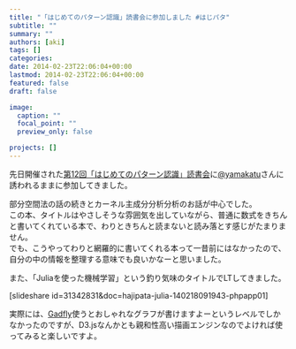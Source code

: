 ```yaml
---
title: "「はじめてのパターン認識」読書会に参加しました #はじパタ"
subtitle: ""
summary: ""
authors: [aki]
tags: []
categories: 
date: 2014-02-23T22:06:04+00:00
lastmod: 2014-02-23T22:06:04+00:00
featured: false
draft: false

image:
  caption: ""
  focal_point: ""
  preview_only: false

projects: []
---
```

先日開催された[第12回「はじめてのパターン認識」読書会](http://connpass.com/event/5157/)に[@yamakatu](https://twitter.com/yamakatu)さんに誘われるままに参加してきました。

部分空間法の話の続きとカーネル主成分分析分析のお話が中心でした。  
この本、タイトルはやさしそうな雰囲気を出していながら、普通に数式をきちんと書いてくれている本で、わりときちんと読まないと読み落とす感じがたまりません。  
でも、こうやってわりと網羅的に書いてくれる本って一昔前にはなかったので、自分の中の情報を整理する意味でも良いかなーと思いました。

また、「Juliaを使った機械学習」という釣り気味のタイトルでLTしてきました。  
  
[slideshare id=31342831&amp;doc=hajipata-julia-140218091943-phpapp01]  
  
実際には、[Gadfly](https://github.com/dcjones/Gadfly.jl)使うとおしゃれなグラフが書けますよーというレベルでしかなかったのですが、D3.jsなんかとも親和性高い描画エンジンなのでよければ使ってみると楽しいですよ。


